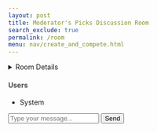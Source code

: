 ```yaml
---
layout: post 
title: Moderator's Picks Discussion Room
search_exclude: true
permalink: /room
menu: nav/create_and_compete.html
---
```


<link rel="stylesheet" href="{{site.baseurl}}/navigation/create_and_compete/chat.css">

<details>
  <br>
  <summary>Room Details</summary>

  <a href="{{site.baseurl}}/moderation/rules_chat/">Moderation Rules</a>

  <p>Discuss your thoughts and Ratings on Moderator's Picks!</p>

  <p>Room will consist of:</p>
  <ul>
    <li>Chat box where members of the channel can collaborate and share ideas</li>
    <li>Profanity is censored</li>
    <li>Moderators will oversee discussions to ensure they stay respectful and productive</li>
  </ul>
</details>

<div id="chat-container">
    <div id="chat-box"></div>
    <div id="users-list">
        <h4 style="color: #4A4848;">Users</h4>
        <ul id="userList">
            <li>System</li>
        </ul>
    </div>
</div>

<div class="input-group">
    <input type="text" id="message-input" placeholder="Type your message...">
    <button id="send-button" onclick="sendMessage()">Send</button>
</div>

<script>
    const chatBox = document.getElementById('chat-box');
    const messageInput = document.getElementById('message-input');
    const userList = document.getElementById('userList');
    const users = new Set(['System']);
    let username;

    function requestUsername() {
        while (true) {
            const enteredUsername = prompt("Enter your username:");
            if (enteredUsername && !users.has(enteredUsername)) {
                username = enteredUsername;
                addUser(username);
                displayMessage(`You have joined as ${username}.`, true);
                break;
            } else {
                alert("Username is taken or invalid. Please try again.");
            }
        }
    }

    function displayMessage(message, isSystem = false) {
        const messageElement = document.createElement('div');
        messageElement.classList.add('message', isSystem ? 'system-message' : 'user-message');
        messageElement.textContent = message;
        chatBox.appendChild(messageElement);
        chatBox.scrollTop = chatBox.scrollHeight;
    }

    function addUser(newUsername) {
        users.add(newUsername);
        const userItem = document.createElement('li');
        userItem.textContent = newUsername;
        userList.appendChild(userItem);
    }

    function sendMessage() {
        const messageText = messageInput.value.trim();
        if (messageText !== '') {
            displayMessage(`${username}: ${messageText}`);
            messageInput.value = '';
        }
    }

    displayMessage("Welcome to the Chat Room!", true);
    requestUsername();
</script>

